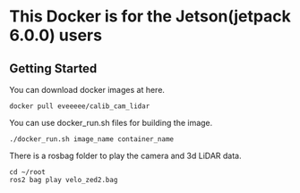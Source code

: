 # This Docker is for the Jetson(jetpack 6.0.0) users

## Getting Started
You can download docker images at here.
```
docker pull eveeeee/calib_cam_lidar
```
You can use docker_run.sh files for building the image.
```
./docker_run.sh image_name container_name
```
There is a rosbag folder to play the camera and 3d LiDAR data.
```
cd ~/root
ros2 bag play velo_zed2.bag
```
